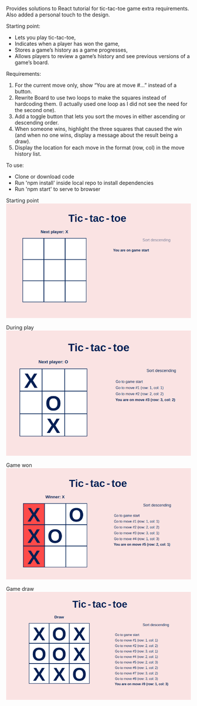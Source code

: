 Provides solutions to React tutorial for tic-tac-toe game extra requirements.
Also added a personal touch to the design.

Starting point:
- Lets you play tic-tac-toe,
- Indicates when a player has won the game,
- Stores a game’s history as a game progresses,
- Allows players to review a game’s history and see previous versions of a game’s board.

Requirements:
1. For the current move only, show “You are at move #…” instead of a button.
2. Rewrite Board to use two loops to make the squares instead of hardcoding them. (I actually used one loop as I did not see the need for the second one).
3. Add a toggle button that lets you sort the moves in either ascending or descending order.
4. When someone wins, highlight the three squares that caused the win (and when no one wins, display a message about the result being a draw).
5. Display the location for each move in the format (row, col) in the move history list.

To use:
- Clone or download code
- Run 'npm install' inside local repo to install dependencies
- Run 'npm start' to serve to browser

Starting point
![alt text](https://github.com/nataliaCodes/react-tic-tac-toe/blob/main/public/1-game-start.png?raw=true)

During play
![alt text](https://github.com/nataliaCodes/react-tic-tac-toe/blob/main/public/2-in-play.png?raw=true)

Game won
![alt text](https://github.com/nataliaCodes/react-tic-tac-toe/blob/main/public/3-winner.png?raw=true)

Game draw
![alt text](https://github.com/nataliaCodes/react-tic-tac-toe/blob/main/public/4-draw.png?raw=true)

